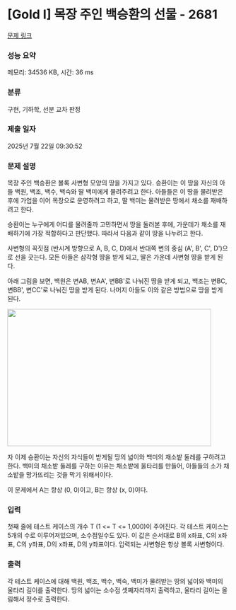 # [Gold I] 목장 주인 백승환의 선물 - 2681 

[문제 링크](https://www.acmicpc.net/problem/2681) 

### 성능 요약

메모리: 34536 KB, 시간: 36 ms

### 분류

구현, 기하학, 선분 교차 판정

### 제출 일자

2025년 7월 22일 09:30:52

### 문제 설명

<p>
	목장 주인 백승환은 볼록 사변형 모양의 땅을 가지고 있다. 승환이는 이 땅을 자신의 아들 백원, 백조, 백수, 백숙와 딸 백미에게 물려주려고 한다. 아들들은 이 땅을 물려받은 후에 가업을 이어 목장으로 운영하려고 하고, 딸 백미는 물려받은 땅에서 채소를 재배하려고 한다.</p>

<p>
	승환이는 누구에게 어디를 물려줄까 고민하면서 땅을 둘러본 후에, 가운데가 채소를 재배하기에 가장 적합하다고 판단했다. 따라서 다음과 같이 땅을 나누려고 한다.</p>

<p>
	사변형의 꼭짓점 (반시계 방향으로 A, B, C, D)에서 반대쪽 변의 중심 (A', B', C', D')으로 선을 긋는다. 모든 아들은 삼각형 땅을 받게 되고, 딸은 가운데 사변형 땅을 받게 된다.</p>

<p>
	아래 그림을 보면, 백원은 변AB, 변AA', 변BB'로 나눠진 땅을 받게 되고, 백조는 변BC, 변BB', 변CC'로 나눠진 땅을 받게 된다. 나머지 아들도 이와 같은 방법으로 땅을 받게 된다.</p>

<p>
	<img alt="" src="https://www.acmicpc.net/upload/images/shsh.png" style="width: 461px; height: 310px; "></p>

<p>
	자 이제 승환이는 자신의 자식들이 받게될 땅의 넓이와 백미의 채소밭 둘레를 구하려고 한다. 백미의 채소밭 둘레를 구하는 이유는 채소밭에 울타리를 만들어, 아들들의 소가 채소밭을 망가뜨리는 것을 막기 위해서이다.</p>

<p>
	이 문제에서  A는 항상 (0, 0)이고, B는 항상 (x, 0)이다.</p>

### 입력 

 <p>
	첫째 줄에 테스트 케이스의 개수 T (1 <= T <= 1,000)이 주어진다. 각 테스트 케이스는 5개의 수로 이루어져있으며, 소수점일수도 있다. 이 값은 순서대로 B의 x좌표, C의 x좌표, C의 y좌표, D의 x좌표, D의 y좌표이다. 입력되는 사변형은 항상 볼록 사변형이다.</p>

### 출력 

 <p>
	각 테스트 케이스에 대해 백원, 백조, 백수, 백숙, 백미가 물려받는 땅의 넓이와 백미의 울타리 길이를 출력한다. 땅의 넓이는 소수점 셋째자리까지 출력하고, 울타리 길이는 올림해서 정수로 출력한다.</p>

